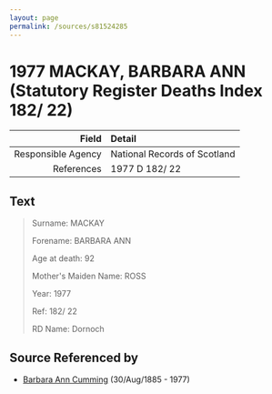 ```yaml
---
layout: page
permalink: /sources/s81524285
---
```


# 1977 MACKAY, BARBARA ANN (Statutory Register Deaths Index 182/ 22)

Field | Detail
---:|:---
Responsible Agency | National Records of Scotland
References | 1977 D 182/ 22

## Text

> Surname: MACKAY
>
> Forename: BARBARA ANN
>
> Age at death: 92
>
> Mother's Maiden Name: ROSS
>
> Year: 1977
>
> Ref: 182/ 22
>
> RD Name: Dornoch
>

## Source Referenced by

* [Barbara Ann Cumming](../people/@57039529@-barbara-ann-cumming-b1885-8-30-d1977.md) (30/Aug/1885 - 1977)
